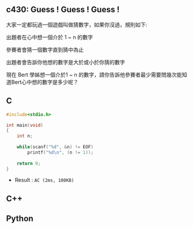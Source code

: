 ## c430: Guess ! Guess ! Guess !
大家一定都玩過一個遊戲叫做猜數字，如果你沒過，規則如下:

出題者在心中想一個介於 1 ~ n 的數字

參賽者會猜一個數字直到猜中為止

出題者會告訴你他想的數字是大於或小於你猜的數字
 

現在 Bert 學姊想一個介於1 ~ n 的數字，請你告訴他參賽者最少需要問幾次能知道Bert心中想的數字是多少呢？

## C
```C
#include<stdio.h>

int main(void)
{
	int n;
	
	while(scanf("%d", &n) != EOF)
		printf("%d\n", (n != 1));
	
	return 0;
}
```
 * Result : `AC (2ms, 100KB)`

## C++

## Python
